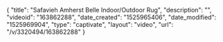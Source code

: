 {
    "title": "Safavieh Amherst Belle Indoor\/Outdoor Rug",
    "description": "",
    "videoid": "163862288",
    "date_created": "1525965406",
    "date_modified": "1525969904",
    "type": "captivate",
    "layout": "video",
    "url": "\/v\/3320494\/163862288"
}